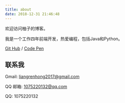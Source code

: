 ```yaml
---
title: about
date: 2018-12-31 21:46:48
---
```



欢迎访问柚子的博客。

我是一个工作四年前端开发，热爱编程，包括Java和Python。


[Git Hub](https://github.com/renhongl) / [Code Pen](https://codepen.io/renhongl/)


## 联系我

Gmail: liangrenhong2017@gmail.com

QQ 邮箱: 1075220132@qq.com

QQ: 1075220132





